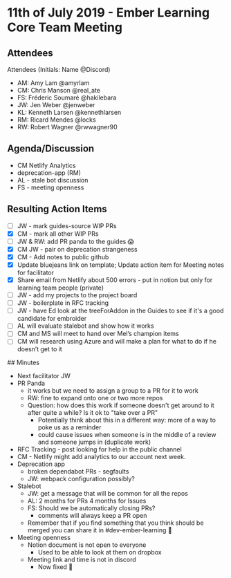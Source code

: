 # 11th of July 2019 - Ember Learning Core Team Meeting

## Attendees

Attendees (Initials: Name @Discord)
- AM: Amy Lam @amyrlam
- CM: Chris Manson @real_ate
- FS: Fréderic Soumaré @hakilebara
- JW: Jen Weber @jenweber
- KL: Kenneth Larsen @kennethlarsen
- RM: Ricard Mendes @locks
- RW: Robert Wagner @rwwagner90

## Agenda/Discussion
- CM Netlify Analytics
- deprecation-app (RM)
- AL - stale bot discussion
- FS - meeting openness

## Resulting Action Items
- [ ]  JW - mark guides-source WIP PRs
- [x]  CM - mark all other WIP PRs
- [ ]  JW & RW: add PR panda to the guides 😱
- [x]  CM JW - pair on deprecation strangeness
- [x]  CM - Add notes to public github
- [x]  Update bluejeans link on template; Update action item for Meeting notes for facilitator
- [x]  Share email from Netlify about 500 errors - put in notion but only for learning team people (private)
- [ ]  JW - add my projects to the project board
- [ ]  JW - boilerplate in RFC tracking
- [ ]  JW - have Ed look at the treeForAddon in the Guides to see if it's a good candidate for embroider
- [ ]  AL will evaluate stalebot and show how it works
- [ ]  CM and MS will meet to hand over Mel’s champion items
- [ ]  CM will research using Azure and will make a plan for what to do if he doesn’t get to it

## Minutes

- Next facilitator JW
- PR Panda
    - it works but we need to assign a group to a PR for it to work
    - RW: fine to expand onto one or two more repos
    - Question: how does this work if someone doesn't get around to it after quite a while? Is it ok to "take over a PR"
        - Potentially think about this in a different way: more of a way to poke us as a reminder
        - could cause issues when someone is in the middle of a review and someone jumps in (duplicate work)
- RFC Tracking - post looking for help in the public channel
- CM - Netlify might add analytics to our account next week.
- Deprecation app
    - broken dependabot PRs - segfaults
    - JW: webpack configuration possibly?
- Stalebot
    - JW: get a message that will be common for all the repos
    - AL: 2 months for PRs 4 months for Issues
    - FS: Should we be automatically closing PRs?
        - comments will always keep a PR open
    - Remember that if you find something that you think should be merged you can share it in #dev-ember-learning 🎉
- Meeting openness
    - Notion document is not open to everyone
        - Used to be able to look at them on dropbox
    - Meeting link and time is not in discord
        - Now fixed 🎉
